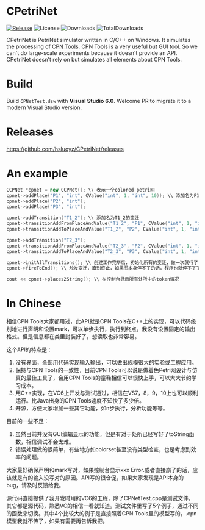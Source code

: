 # CPetriNet

[![Release](https://img.shields.io/github/release/hsluoyz/cpetrinet.svg)](https://github.com/hsluoyz/cpetrinet/releases)
![License](https://img.shields.io/github/license/hsluoyz/cpetrinet.svg)
![Downloads](https://img.shields.io/github/downloads/hsluoyz/cpetrinet/latest/total.svg)
![TotalDownloads](https://img.shields.io/github/downloads/hsluoyz/cpetrinet/total.svg)

CPetriNet is PetriNet simulator written in C/C++ on Windows. It simulates the processing of [CPN Tools](http://cpntools.org/). CPN Tools is a very useful but GUI tool. So we can't do large-scale experiments because it doesn't provide an API. CPetriNet doesn't rely on but simulates all elements about CPN Tools.

# Build

Build ``CPNetTest.dsw`` with **Visual Studio 6.0**. Welcome PR to migrate it to a modern Visual Studio version.

# Releases

https://github.com/hsluoyz/CPetriNet/releases

# An example

```C++
CCPNet *cpnet = new CCPNet(); \\ 表示一个colored petri网
cpnet->addPlace("P1", "int", CValue("int", 1, "int", 10)); \\ 添加名为P1的处所, 第二个参数为Place Type，第三个参数是初值。
cpnet->addPlace("P2", "int");
cpnet->addPlace("P3", "int");

cpnet->addTransition("T1_2"); \\ 添加名为T1_2的变迁
cpnet->transitionAddFromPlaceAndValue("T1_2", "P1", CValue("int", 1, "int", 10)); \\ 添加由P1连接到T1_2的弧，第三个参数是弧的expr
cpnet->transitionAddToPlaceAndValue("T1_2", "P2", CValue("int", 1, "int", 10));

cpnet->addTransition("T2_3");
cpnet->transitionAddFromPlaceAndValue("T2_3", "P2", CValue("int", 1, "int", 10));
cpnet->transitionAddToPlaceAndValue("T2_3", "P3", CValue("int", 1, "int", 10));

cpnet->initAllTransitions(); \\ 创建工作完毕后，初始化所有的变迁，做一次就行了
cpnet->fireToEnd(); \\ 触发变迁，直到终止，如果图本身停不了的话，程序也就停不了了

cout << cpnet->places2String(); \\ 在控制台显示所有处所中的token情况
```

# In Chinese

相信CPN Tools大家都用过，此API就是CPN Tools在C++上的实现，可以代码级别地进行声明和设置mark，可以单步执行，执行到终点。我没有设置固定的输出格式。但是信息都在类里封装好了，想读取也非常容易。

这个API的特点是：

1. 没有界面，全部用代码实现输入输出，可以做出规模很大的实验或工程应用。
2. 保持与CPN Tools的一致性，目前CPN Tools可以说是做着色Petri网设计与仿真的最佳工具了，会用CPN Tools的童鞋相信可以很快上手，可以大大节约学习成本。
3. 用C++实现，在VC6上开发与测试通过，相信在VS7，8，9，10上也可以顺利运行。比Java出身的CPN Tools速度不知快了多少倍。
4. 开源，方便大家增加一些其它功能，如n步执行，分析功能等等。

目前的一些不足：

1. 虽然目前并没有GUI编辑显示的功能，但是有对于处所已经写好了toString函数，相信调试不会太难。
2. 错误处理做的很简单，有些地方如colorset甚至没有类型检查，也是考虑到效率的问题。

大家最好确保声明和mark写对，如果控制台显示xxx Error.或者直接崩了的话，应该就是有的输入没写对的原因。API写的很仓促，如果大家发现是API本身的bug，请及时反馈给我。

源代码直接提供了我开发时用的VC6的工程，除了CPNetTest.cpp是测试文件，其它都是源代码，熟悉VC的相信一看就知道。测试文件里写了5个例子，通过不同的函数来切换。其中4个比较大的例子是直接照着CPN Tools里的模型写的，.cpn模型我就不传了，如果有需要再告诉我把。
